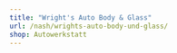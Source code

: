 ```yaml
---
title: "Wright's Auto Body & Glass"
url: /nash/wrights-auto-body-und-glass/
shop: Autowerkstatt
---
```

